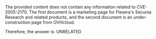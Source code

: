 The provided content does not contain any information related to CVE-2005-2170. The first document is a marketing page for Flexera's Secunia Research and related products, and the second document is an under-construction page from OVHcloud.

Therefore, the answer is: UNRELATED